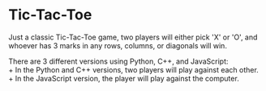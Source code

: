 # Tic-Tac-Toe
Just a classic Tic-Tac-Toe game, two players will either pick 'X' or 'O', and whoever has 3 marks in any rows, columns, or diagonals will win.  
  
  There are 3 different versions using Python, C++, and JavaScript:  
    + In the Python and C++ versions, two players will play against each other.  
    + In the JavaScript version, the player will play against the computer.

